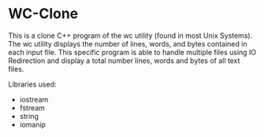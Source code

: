 # WC-Clone

This is a clone C++ program of the wc utility (found in most Unix Systems). The wc utility displays
the number of lines, words, and bytes contained in each input file. This specific program is able to 
handle multiple files using IO Redirection and display a total number lines, words and bytes of all text files. 

Libraries used: 
* iostream 
* fstream 
* string 
* iomanip 
